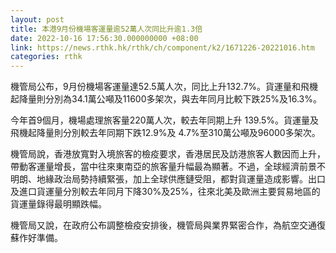 ```yaml
---
layout: post
title: 本港9月份機場客運量逾52萬人次同比升逾1.3倍
date: 2022-10-16 17:56:30.000000000 +08:00
link: https://news.rthk.hk/rthk/ch/component/k2/1671226-20221016.htm
categories: rthk
---
```


機管局公布，9月份機場客運量達52.5萬人次，同比上升132.7%。貨運量和飛機起降量則分別為34.1萬公噸及11600多架次，與去年同月比較下跌25%及16.3%。

今年首9個月，機場處理旅客量220萬人次，較去年同期上升 139.5%。貨運量及飛機起降量則分別較去年同期下跌12.9%及 4.7%至310萬公噸及96000多架次。

機管局說，香港放寬對入境旅客的檢疫要求，香港居民及訪港旅客人數因而上升，帶動客運量增長，當中往來東南亞的旅客量升幅最為顯著。不過，全球經濟前景不明朗、地緣政治局勢持續緊張，加上全球供應鏈受阻，都對貨運量造成影響。出口及進口貨運量分別較去年同月下降30%及25%，往來北美及歐洲主要貿易地區的貨運量錄得最明顯跌幅。

機管局又說，在政府公布調整檢疫安排後，機管局與業界緊密合作，為航空交通復蘇作好準備。
